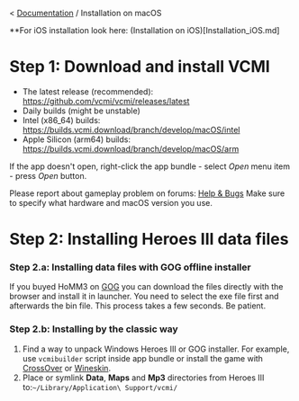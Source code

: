< [Documentation](../Readme.md) / Installation on macOS

**For iOS installation look here: (Installation on iOS)[Installation_iOS.md]

# Step 1: Download and install VCMI

- The latest release (recommended): <https://github.com/vcmi/vcmi/releases/latest>
- Daily builds (might be unstable) 
 - Intel (x86_64) builds: <https://builds.vcmi.download/branch/develop/macOS/intel>
 - Apple Silicon (arm64) builds: <https://builds.vcmi.download/branch/develop/macOS/arm>

If the app doesn't open, right-click the app bundle - select *Open* menu item - press *Open* button.

Please report about gameplay problem on forums: [Help & Bugs](https://forum.vcmi.eu/c/international-board/help-bugs) Make sure to specify what hardware and macOS version you use.

# Step 2: Installing Heroes III data files

### Step 2.a: Installing data files with GOG offline installer

If you buyed HoMM3 on [GOG](https://www.gog.com/de/game/heroes_of_might_and_magic_3_complete_edition) you can download the files directly with the browser and install it in launcher. You need to select the exe file first and afterwards the bin file. This process takes a few seconds. Be patient.

### Step 2.b: Installing by the classic way

1.  Find a way to unpack Windows Heroes III or GOG installer. For example, use `vcmibuilder` script inside app bundle or install the game with [CrossOver](https://www.codeweavers.com/crossover) or [Wineskin](https://github.com/Gcenx/WineskinServer).
2.  Place or symlink **Data**, **Maps** and **Mp3** directories from Heroes III to:`~/Library/Application\ Support/vcmi/`
